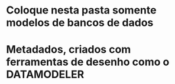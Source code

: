 # Coloque nesta pasta somente modelos de bancos de dados
# Metadados, criados com ferramentas de desenho como o DATAMODELER
